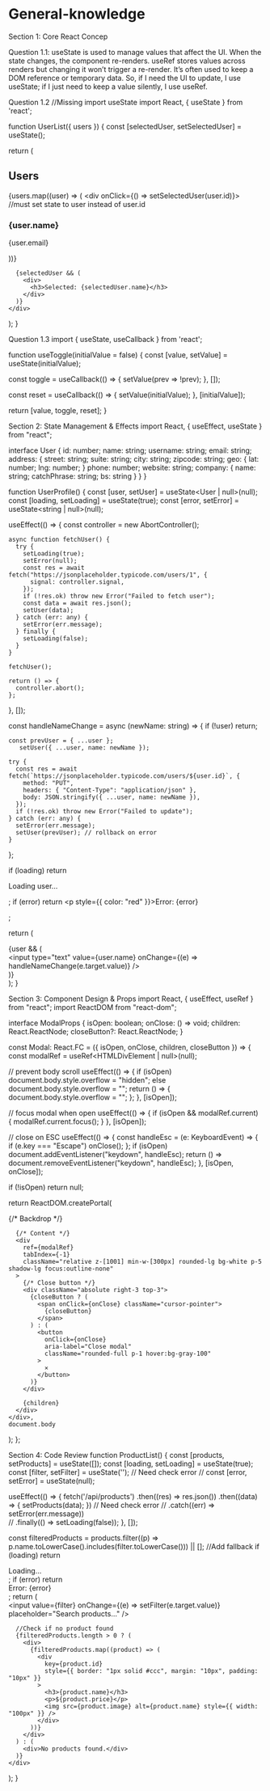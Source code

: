 # General-knowledge

Section 1: Core React Concep

Question 1.1:
useState is used to manage values that affect the UI. When the state changes, the component re-renders. useRef stores values across renders but changing it won’t trigger a re-render. It’s often used to keep a DOM reference or temporary data. So, if I need the UI to update, I use useState; if I just need to keep a value silently, I use useRef.

Question 1.2
//Missing import useState
import React, { useState } from 'react';

function UserList({ users }) {
  const [selectedUser, setSelectedUser] = useState();

  return (
    <div>
      <h2>Users</h2>
      {users.map((user) => (
        <div onClick={() => setSelectedUser(user.id)}>  //must set state to user instead of user.id
          <h3>{user.name}</h3>
          <p>{user.email}</p>
        </div>
      ))}

      {selectedUser && (
        <div>
          <h3>Selected: {selectedUser.name}</h3>
        </div>
      )}
    </div>
  );
}

Question 1.3
import { useState, useCallback } from 'react';

function useToggle(initialValue = false) {
  const [value, setValue] = useState(initialValue);

  const toggle = useCallback(() => {
    setValue(prev => !prev);
  }, []);

  const reset = useCallback(() => {
    setValue(initialValue);
  }, [initialValue]);

  return [value, toggle, reset];
}


Section 2: State Management & Effects
import React, { useEffect, useState } from "react";

interface User {
  id: number;
  name: string;
  username: string;
  email: string;
  address: {
    street: string;
    suite: string;
    city: string;
    zipcode: string;
    geo: {
      lat: number;
      lng: number;
    }
    phone: number;
    website: string;
    company: {
      name: string;
      catchPhrase: string;
      bs: string
    }
  }
}

function UserProfile() {
  const [user, setUser] = useState<User | null>(null);
  const [loading, setLoading] = useState(true);
  const [error, setError] = useState<string | null>(null);

  useEffect(() => {
    const controller = new AbortController();

    async function fetchUser() {
      try {
        setLoading(true);
        setError(null);
        const res = await fetch("https://jsonplaceholder.typicode.com/users/1", {
          signal: controller.signal,
        });
        if (!res.ok) throw new Error("Failed to fetch user");
        const data = await res.json();
        setUser(data);
      } catch (err: any) {
        setError(err.message);
      } finally {
        setLoading(false);
      }
    }

    fetchUser();

    return () => {
      controller.abort();
    };
  }, []);

  const handleNameChange = async (newName: string) => {
    if (!user) return;

    const prevUser = { ...user };
       setUser({ ...user, name: newName });

    try {
      const res = await fetch(`https://jsonplaceholder.typicode.com/users/${user.id}`, {
        method: "PUT",
        headers: { "Content-Type": "application/json" },
        body: JSON.stringify({ ...user, name: newName }),
      });
      if (!res.ok) throw new Error("Failed to update");
    } catch (err: any) {
      setError(err.message);
      setUser(prevUser); // rollback on error
    }
  };

  if (loading) return <p>Loading user...</p>;
  if (error) return <p style={{ color: "red" }}>Error: {error}</p>;

  return (
    <div>
      {user && (
        <div>
          <input
            type="text"
            value={user.name}
            onChange={(e) => handleNameChange(e.target.value)}
          />
        </div>
      )}
    </div>
  );
}

Section 3: Component Design & Props
import React, { useEffect, useRef } from "react";
import ReactDOM from "react-dom";

interface ModalProps {
  isOpen: boolean;
  onClose: () => void;
  children: React.ReactNode;
  closeButton?: React.ReactNode;
}

const Modal: React.FC<ModalProps> = ({ isOpen, onClose, children, closeButton }) => {
  const modalRef = useRef<HTMLDivElement | null>(null);

  // prevent body scroll
  useEffect(() => {
    if (isOpen) document.body.style.overflow = "hidden";
    else document.body.style.overflow = "";
    return () => {
      document.body.style.overflow = "";
    };
  }, [isOpen]);

  // focus modal when open
  useEffect(() => {
    if (isOpen && modalRef.current) {
      modalRef.current.focus();
    }
  }, [isOpen]);

  // close on ESC
  useEffect(() => {
    const handleEsc = (e: KeyboardEvent) => {
      if (e.key === "Escape") onClose();
    };
    if (isOpen) document.addEventListener("keydown", handleEsc);
    return () => document.removeEventListener("keydown", handleEsc);
  }, [isOpen, onClose]);

  if (!isOpen) return null;

  return ReactDOM.createPortal(
    <div
      className="fixed inset-0 z-[1000] flex items-center justify-center"
      aria-modal="true"
      role="dialog"
    >
      {/* Backdrop */}
      <div
        onClick={onClose}
        className="absolute inset-0 bg-black/50"
      />

      {/* Content */}
      <div
        ref={modalRef}
        tabIndex={-1}
        className="relative z-[1001] min-w-[300px] rounded-lg bg-white p-5 shadow-lg focus:outline-none"
      >
        {/* Close button */}
        <div className="absolute right-3 top-3">
          {closeButton ? (
            <span onClick={onClose} className="cursor-pointer">
              {closeButton}
            </span>
          ) : (
            <button
              onClick={onClose}
              aria-label="Close modal"
              className="rounded-full p-1 hover:bg-gray-100"
            >
              ✕
            </button>
          )}
        </div>

        {children}
      </div>
    </div>,
    document.body
  );
};


Section 4: Code Review
function ProductList() {
  const [products, setProducts] = useState([]);
  const [loading, setLoading] = useState(true);
  const [filter, setFilter] = useState('');
  // Need check error
  // const [error, setError] = useState(null);

  useEffect(() => {
    fetch('/api/products')
      .then((res) => res.json())
      .then((data) => {
        setProducts(data);
      })
      // Need check error
      // .catch((err) => setError(err.message))  
      // .finally(() => setLoading(false));
  }, []);

  const filteredProducts = products.filter((p) => p.name.toLowerCase().includes(filter.toLowerCase())) || []; //Add fallback
  if (loading) return <div>Loading...</div>;
  if (error) return <div>Error: {error}</div>;
  return (
    <div>
      <input value={filter} onChange={(e) => setFilter(e.target.value)} placeholder="Search products..." />

      //Check if no product found
      {filteredProducts.length > 0 ? (
        <div>
          {filteredProducts.map((product) => (
            <div
              key={product.id}
              style={{ border: "1px solid #ccc", margin: "10px", padding: "10px" }}
            >
              <h3>{product.name}</h3>
              <p>${product.price}</p>
              <img src={product.image} alt={product.name} style={{ width: "100px" }} />
            </div>
          ))}
        </div>
      ) : (
        <div>No products found.</div>
      )}
    </div>
  );
}
